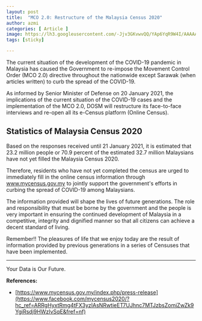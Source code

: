 ```yaml
---
layout: post
title:  "MCO 2.0: Restructure of the Malaysia Census 2020"
author: azmi
categories: [ Article ]
image: https://lh3.googleusercontent.com/-Jjv3GKvwvQQ/YAp6YqR9W4I/AAAAAAAA_Ok/CXcrxCRrxtkUtIy7g5OSYQcylsk1JFzXwCK8BGAsYHg/s0/2021-01-21.jpg
tags: [sticky]

---
```


The current situation of the development of the COVID-19 pandemic in Malaysia has caused the Government to re-impose the Movement Control Order (MCO 2.0) directive throughout the nationwide except Sarawak (when articles written) to curb the spread of the COVID-19.

As informed by Senior Minister of Defense on 20 January 2021, the implications of the current situation of the COVID-19 cases and the implementation of the MCO 2.0, DOSM will restructure its face-to-face interviews and re-open all its e-Census platform (Online Census).

## Statistics of Malaysia Census 2020
Based on the responses received until 21 January 2021, it is estimated that 23.2 million people or 70.9 percent of the estimated 32.7 million Malaysians have not yet filled the Malaysia Census 2020.

Therefore, residents who have not yet completed the census are urged to immediately fill in the online census information through www.mycensus.gov.my to jointly support the government's efforts in curbing the spread of COVID-19 among Malaysians.

The information provided will shape the lives of future generations.  The role and responsibility that must be borne by the government and the people is very important in ensuring the continued development of Malaysia in a competitive, integrity and dignified manner so that all citizens can achieve a decent standard of living.

Remember!! The pleasures of life that we enjoy today are the result of information provided by previous generations in a series of Censuses that have been implemented.

___


Your Data is Our Future.




**References:**
* [https://www.mycensus.gov.my/index.php/press-release](https://www.facebook.com/mycensus2020/?hc_ref=ARRgHyxtRmg4tFX3yzIAsNRwtieET7UJhnc7MTJzbsZomjZwZk9YgiRsdj9HWzIvSqE&fref=nf)
